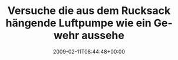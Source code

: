 ---
retweeted: false
source: <a href="http://twitter.com" rel="nofollow">Twitter Web Client</a>
entities:
  hashtags:
  - text: mittwoch
    indices:
    - '108'
    - '117'
  symbols: []
  user_mentions: []
  urls: []
display_text_range:
- '0'
- '117'
favorite_count: '0'
id_str: '1198480080'
truncated: false
retweet_count: '0'
id: '1198480080'
created_at: Wed Feb 11 08:44:48 +0000 2009
favorited: false
full_text: 'Versuche die aus dem Rucksack hängende Luftpumpe wie ein Gewehr aussehen
  zu lassen & grinse die Beamten an. #mittwoch'
lang: de
tags:
- mittwoch
- pesos/twitter
date: '2009-02-11T08:44:48+00:00'
src: https://twitter.com/bascht/status/1198480080
original_url: https://twitter.com/bascht/status/1198480080
type: twitter_tweet
text: 'Versuche die aus dem Rucksack hängende Luftpumpe wie ein Gewehr aussehen zu
  lassen & grinse die Beamten an. #mittwoch'
title: Versuche die aus dem Rucksack hängende Luftpumpe wie ein Gewehr aussehe

---